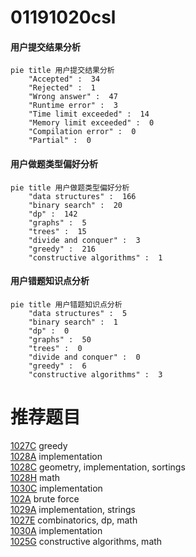 # 01191020csl

<!-- tabs:start -->



#### **用户提交结果分析**

```mermaid
pie title 用户提交结果分析
    "Accepted" :  34
    "Rejected" :  1
    "Wrong answer" :  47
    "Runtime error" :  3
    "Time limit exceeded" :  14
    "Memory limit exceeded" :  0
    "Compilation error" :  0
    "Partial" :  0
```

#### **用户做题类型偏好分析**

```mermaid
pie title 用户做题类型偏好分析
    "data structures" :  166
    "binary search" :  20
    "dp" :  142
    "graphs" :  5
    "trees" :  15
    "divide and conquer" :  3
    "greedy" :  216
    "constructive algorithms" :  1
```
#### **用户错题知识点分析**

```mermaid
pie title 用户错题知识点分析
    "data structures" :  5
    "binary search" :  1
    "dp" :  0
    "graphs" :  50
    "trees" :  0
    "divide and conquer" :  0
    "greedy" :  6
    "constructive algorithms" :  3
```



<!-- tabs:end -->
# 推荐题目
[1027C](https://codeforces.com/contest/1027/problem/C)		greedy		  
[1028A](https://codeforces.com/contest/1028/problem/A)		implementation		  
[1028C](https://codeforces.com/contest/1028/problem/C)		geometry,
                        implementation,
                        sortings		  
[1028H](https://codeforces.com/contest/1028/problem/H)		math		  
[1030C](https://codeforces.com/contest/1030/problem/C)		implementation		  
[102A](https://codeforces.com/contest/102/problem/A)		brute force		  
[1029A](https://codeforces.com/contest/1029/problem/A)		implementation,
                        strings		  
[1027E](https://codeforces.com/contest/1027/problem/E)		combinatorics,
                        dp,
                        math		  
[1030A](https://codeforces.com/contest/1030/problem/A)		implementation		  
[1025G](https://codeforces.com/contest/1025/problem/G)		constructive algorithms,
                        math		  
